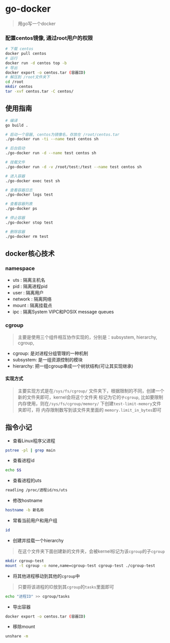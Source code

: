 # go-docker
> 用go写一个docker

### 配置centos镜像, 通过root用户的权限
```bash
# 下载 centos
docker pull centos
# 运行
docker run -d centos top -b
# 导出
docker export -o centos.tar (容器ID)
# 解压到 /root文件夹下
cd /root
mkdir centos
tar -xvf centos.tar -C centos/
```

## 使用指南
```bash
# 编译
go build .

# 启动一个容器, centos为镜像名，存放在 /root/centos.tar
./go-docker run -ti --name test centos sh

# 后台启动
./go-docker run -d --name test centos sh

# 挂载文件
./go-docker run -d -v /root/test:/test --name test centos sh

# 进入容器
./go-docker exec test sh

# 查看容器日志
./go-docker logs test

# 查看容器列表
./go-docker ps

# 停止容器
./go-docker stop test

# 删除容器
./go-docker rm test
```

## docker核心技术
### namespace
- uts : 隔离主机名
- pid : 隔离进程pid
- user : 隔离用户
- network : 隔离网络
- mount : 隔离挂载点
- ipc : 隔离System VIPC和POSIX message queues

### cgroup
> 主要是使用三个组件相互协作实现的，分别是：subsystem, hierarchy, cgroup,

- cgroup: 是对进程分组管理的一种机制
- subsystem: 是一组资源控制的模块
- hierarchy: 把一组cgroup串成一个树状结构(可让其实现继承)

#### 实现方式
> 主要实现方式是在`/sys/fs/cgroup/` 文件夹下，根据限制的不同，创建一个新的文件夹即可，kernel会将这个文件夹
> 标记为它的`子cgroup`, 比如要限制内存使用，则在`/sys/fs/cgroup/memory/` 下创建`test-limit-memory`文件夹即可，将
> 内存限制数写到该文件夹里面的 `memory.limit_in_bytes`即可

## 指令小记

- 查看Linux程序父进程
```bash
pstree -pl | grep main
```
- 查看进程id
```bash
echo $$
```
- 查看进程的uts
```bash
readling /proc/进程id/ns/uts
```
- 修改hostname
```bash
hostname -b 新名称
```
- 常看当前用户和用户组
```bash
id
```
- 创建并挂载一个hierarchy
> 在这个文件夹下面创建新的文件夹，会被kernel标记为该`cgroup`的子`cgroup`
```bash
mkdir cgroup-test
mount -t cgroup -o none,name=cgroup-test cgroup-test ./cgroup-test
```
- 将其他进程移动到其他的`cgroup`中
> 只要将该进程的ID放到其`cgroup`的`tasks`里面即可
```bash
echo "进程ID" >> cgroup/tasks 
```

- 导出容器
```bash
docker export -o centos.tar (容器ID)
```
- 移除mount
```bash
unshare -m
```